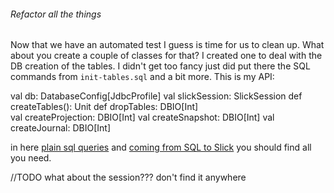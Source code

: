
###### Refactor all the things

Now that we have an automated test I guess is time for us to clean up. What about you create a couple of classes for that?
I created one to deal with the DB creation of the tables. I didn't get too fancy just did put there the SQL commands
from `init-tables.sql` and a bit more. This is my API: 

   val db: DatabaseConfig[JdbcProfile]
   val slickSession: SlickSession
   def createTables(): Unit
   def dropTables: DBIO[Int]  
   val createProjection: DBIO[Int]
   val createSnapshot: DBIO[Int]
   val createJournal: DBIO[Int]

in here [plain sql queries](https://scala-slick.org/doc/3.3.1/sql.html) and [coming from SQL to Slick](https://scala-slick.org/doc/3.3.1/sql-to-slick.html) you should find all you need. 

//TODO what about the session??? don't find it anywhere

